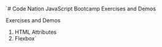 `# Code Nation JavaScript Bootcamp Exercises and Demos

Exercises and Demos

1. HTML Attributes 
2. Flexbox`